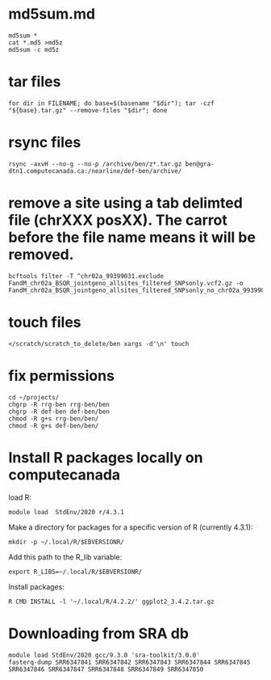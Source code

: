 # md5sum.md
```
md5sum *
cat *.md5 >md5z
md5sum -c md5z
```
# tar files

```
for dir in FILENAME; do base=$(basename "$dir"); tar -czf "${base}.tar.gz" --remove-files "$dir"; done
```

# rsync files
```
rsync -axvH --no-g --no-p /archive/ben/z*.tar.gz ben@gra-dtn1.computecanada.ca:/nearline/def-ben/archive/
```

# remove a site using a tab delimted file (chrXXX posXX). The carrot before the file name means it will be removed.

```
bcftools filter -T ^chr02a_99399031.exclude FandM_chr02a_BSQR_jointgeno_allsites_filtered_SNPsonly.vcf2.gz -o FandM_chr02a_BSQR_jointgeno_allsites_filtered_SNPsonly_no_chr02a_99399031.vcf.gz
```

# touch files 
```
</scratch/scratch_to_delete/ben xargs -d'\n' touch
```

# fix permissions
```
cd ~/projects/
chgrp -R rrg-ben rrg-ben/ben
chgrp -R def-ben def-ben/ben
chmod -R g+s rrg-ben/ben/
chmod -R g+s def-ben/ben/
```

# Install R packages locally on computecanada

load R:
```
module load  StdEnv/2020 r/4.3.1
```
Make a directory for packages for a specific version of R (currently 4.3.1):
```
mkdir -p ~/.local/R/$EBVERSIONR/
```
Add this path to the R_lib variable:
```
export R_LIBS=~/.local/R/$EBVERSIONR/
```
Install packages:
```
R CMD INSTALL -l '~/.local/R/4.2.2/' ggplot2_3.4.2.tar.gz
```

# Downloading from SRA db
```
module load StdEnv/2020 gcc/9.3.0 'sra-toolkit/3.0.0'
fasterq-dump SRR6347841 SRR6347842 SRR6347843 SRR6347844 SRR6347845 SRR6347846 SRR6347847 SRR6347848 SRR6347849 SRR6347850
```
